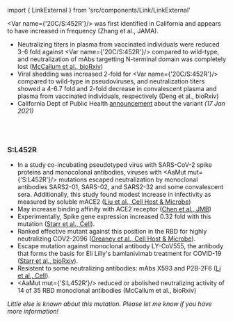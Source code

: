 import { LinkExternal } from 'src/components/Link/LinkExternal'

<Var name={'20C/S:452R'}/> was first identified in California and appears to have increased in frequency (<LinkExternal href="https://jamanetwork.com/journals/jama/fullarticle/2776543">Zhang et al., JAMA</LinkExternal>). <br/>

- Neutralizing titers in plasma from vaccinated individuals were reduced 3-6 fold against <Var name={'20C/S:452R'}/> compared to wild-type, and neutralization of mAbs targetting N-terminal domain was completely lost ([McCallum et al., bioRxiv](https://www.biorxiv.org/content/10.1101/2021.03.31.437925v1))
- Viral shedding was increased 2-fold for <Var name={'20C/S:452R'}/> compared to wild-type in pseudoviruses, and neutralization titers showed a 4-6.7 fold and 2-fold decrease in convalescent plasma and plasma from vaccinated individuals, respectively (<LinkExternal href="https://www.medrxiv.org/content/10.1101/2021.03.07.21252647v1">Deng et al., bioRxiv</LinkExternal>)
- California Dept of Public Health [announcement](https://www.cdph.ca.gov/Programs/OPA/Pages/NR21-020.aspx) about the variant _(17 Jan 2021)_

<br/><br/>

### S:L452R
- In a study co-incubating pseudotyped virus with SARS-CoV-2 spike proteins and monocolonal antibodies, viruses with <AaMut mut={'S:L452R'}/> mutations escaped neutralization by monoclonal antibodies SARS2-01, SARS-02, and SARS2-32 and some convalescent sera. Additionally, this study found modest increase in infectivity as measured by soluble mACE2 ([Liu et al., Cell Host & Microbe](https://www.sciencedirect.com/science/article/pii/S1931312821000445))
- May increase binding affinity with ACE2 receptor ([Chen et al., JMB](https://www.sciencedirect.com/science/article/pii/S0022283620304563?via%3Dihub))
- Experimentally, Spike gene expression increased 0.32 fold with this mutation ([Starr et al., Cell](https://doi.org/10.1016/j.cell.2020.08.012)).
- Ranked effective mutant against this position in the RBD for highly neutralizing COV2-2096 ([Greaney et al., Cell Host & Microbe](https://doi.org/10.1016/j.chom.2020.11.007)).
- Escape mutation against monoclonal antibody LY-CoV555, the antibody that forms the basis for Eli Lilly's bamlanivimab treatment for COVID-19 ([Starr et al., bioRxiv](https://www.biorxiv.org/content/10.1101/2021.02.17.431683v1)).
- Resistent to some neutralizing antibodies: mAbs X593 and P2B-2F6 ([Li et al., Cell](https://www.sciencedirect.com/science/article/abs/pii/S0092867420308771)).
- <AaMut mut={'S:L452R'}/> reduced or abolished neutralizing activity of 14 of 35 RBD monoclonal antibodies (<LinkExternal href="https://www.biorxiv.org/content/10.1101/2021.03.31.437925v1">McCallum et al., bioRxiv</LinkExternal>)

_Little else is known about this mutation. Please let me know if you have more information!_
